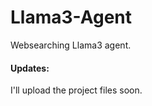 # Llama3-Agent
<p>Websearching Llama3 agent.</p>
<h4>Updates:</h4>
<p>I'll upload the project files soon.</p>
